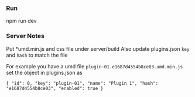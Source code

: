 ### Run

npm run dev

### Server Notes

Put \*umd.min.js and css file under server/build
Also update plugins.json `key` and `hash` to match the file

For example you have a umd file `plugin-01.e1687d4554b8ce03.umd.min.js`
set the object in plugins.json as

`{ "id": 0, "key": "plugin-01", "name": "Plugin 1", "hash": "e1687d4554b8ce03", "enabled": true }`
